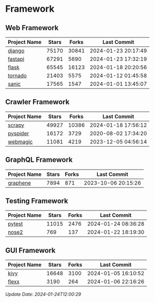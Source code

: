 # Framework

## Web Framework
| Project Name | Stars | Forks | Last Commit |
| ------------ | ----- | ----- | ----------- |
| [django](https://github.com/django/django) | 75170 | 30841 | 2024-01-23 20:17:49 |
| [fastapi](https://github.com/tiangolo/fastapi) | 67291 | 5690 | 2024-01-23 17:32:19 |
| [flask](https://github.com/pallets/flask) | 65545 | 16123 | 2024-01-18 20:20:56 |
| [tornado](https://github.com/tornadoweb/tornado) | 21403 | 5575 | 2024-01-12 01:45:58 |
| [sanic](https://github.com/sanic-org/sanic) | 17565 | 1547 | 2024-01-01 13:45:07 |

## Crawler Framework
| Project Name | Stars | Forks | Last Commit |
| ------------ | ----- | ----- | ----------- |
| [scrapy](https://github.com/scrapy/scrapy) | 49927 | 10386 | 2024-01-18 17:56:12 |
| [pyspider](https://github.com/binux/pyspider) | 16172 | 3729 | 2020-08-02 17:34:20 |
| [webmagic](https://github.com/code4craft/webmagic) | 11081 | 4219 | 2023-12-05 04:56:14 |

## GraphQL Framework
| Project Name | Stars | Forks | Last Commit |
| ------------ | ----- | ----- | ----------- |
| [graphene](https://github.com/graphql-python/graphene) | 7894 | 871 | 2023-10-06 20:15:26 |

## Testing Framework
| Project Name | Stars | Forks | Last Commit |
| ------------ | ----- | ----- | ----------- |
| [pytest](https://github.com/pytest-dev/pytest) | 11015 | 2476 | 2024-01-24 08:36:28 |
| [nose2](https://github.com/nose-devs/nose2) | 769 | 137 | 2024-01-22 18:19:30 |

## GUI Framework
| Project Name | Stars | Forks | Last Commit |
| ------------ | ----- | ----- | ----------- |
| [kivy](https://github.com/kivy/kivy) | 16648 | 3100 | 2024-01-05 16:10:52 |
| [flexx](https://github.com/flexxui/flexx) | 3190 | 264 | 2024-01-06 22:16:26 |

*Update Date: 2024-01-24T12:00:29*